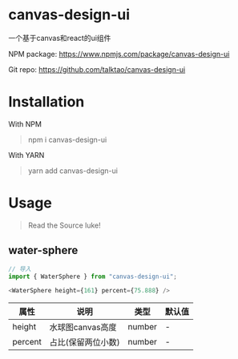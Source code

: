 # canvas-design-ui
一个基于canvas和react的ui组件

NPM package: https://www.npmjs.com/package/canvas-design-ui

Git repo: https://github.com/talktao/canvas-design-ui

# Installation
With NPM
> npm i canvas-design-ui

With YARN
> yarn add canvas-design-ui

# Usage
> Read the Source luke!

## water-sphere
```js
// 导入
import { WaterSphere } from "canvas-design-ui";

<WaterSphere height={161} percent={75.888} />

```
| 属性 | 说明 | 类型 | 默认值 |
| --- | --- |--- | --- |
| height | 水球图canvas高度 | number | - |
| percent | 占比(保留两位小数) | number | - |
